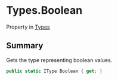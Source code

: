 # Types.Boolean

Property in [Types](/docs/api/csharp/yarn.types.md)

## Summary

Gets the type representing boolean values.

```csharp
public static IType Boolean { get; }
```

